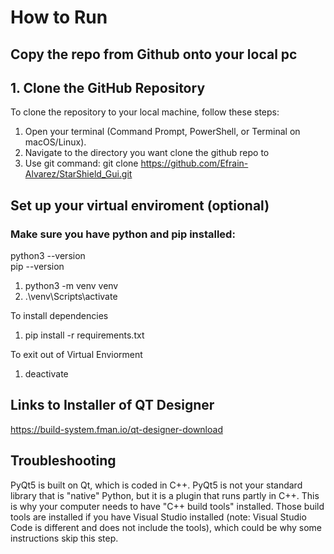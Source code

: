 # How to Run

## Copy the repo from Github onto your local pc
## 1. Clone the GitHub Repository
To clone the repository to your local machine, follow these steps:
1. Open your terminal (Command Prompt, PowerShell, or Terminal on macOS/Linux).
2. Navigate to the directory you want clone the github repo to
3. Use git command: git clone https://github.com/Efrain-Alvarez/StarShield_Gui.git

## Set up your virtual enviroment (optional)
### Make sure you have python and pip installed:
python3 --version  
pip --version  

1. python3 -m venv venv
2. .\venv\Scripts\activate

To install dependencies 
1. pip install -r requirements.txt

To exit out of Virtual Enviorment
1. deactivate

## Links to Installer of QT Designer
https://build-system.fman.io/qt-designer-download  

## Troubleshooting 
PyQt5 is built on Qt, which is coded in C++. PyQt5 is not your standard library that is "native" Python, but it is a plugin that runs partly in C++. This is why your computer needs to have "C++ build tools" installed. Those build tools are installed if you have Visual Studio installed (note: Visual Studio Code is different and does not include the tools), which could be why some instructions skip this step.